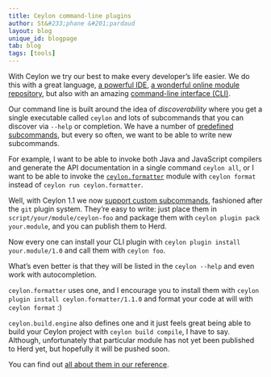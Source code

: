 ```yaml
---
title: Ceylon command-line plugins
author: St&#233;phane &#201;pardaud
layout: blog
unique_id: blogpage
tab: blog
tags: [tools]
---
```


With Ceylon we try our best to make every developer’s life easier. We do this with a great
language, [a powerful IDE](/documentation/1.1/ide/), 
[a wonderful online module repository](/documentation/1.1/reference/repository/modules.ceylon-lang.org/),
but also with an amazing [command-line interface (CLI)](/documentation/1.1/reference/tool/ceylon/).

Our command line is built around the idea of _discoverability_ where you get a single executable called
`ceylon` and lots of subcommands that you can discover via `--help` or completion. We have a number
of [predefined subcommands](/documentation/current/reference/tool/ceylon/subcommands/index.html), but
every so often, we want to be able to write new subcommands.

For example, I want to be able to invoke both Java and JavaScript compilers and generate the API documentation
in a single command `ceylon all`, or I want to be able to invoke the 
[`ceylon.formatter`](http://modules.ceylon-lang.org/modules/ceylon.formatter) module with
`ceylon format` instead of `ceylon run ceylon.formatter`.

Well, with Ceylon 1.1 we now [support custom subcommands](/documentation/1.1/reference/tool/plugin/), 
fashioned after the `git` plugin system. They’re easy to write: just place them in `script/your/module/ceylon-foo` 
and package them with `ceylon plugin pack your.module`, and you can publish them to Herd.

Now every one can install your CLI plugin with `ceylon plugin install your.module/1.0` and call them with
`ceylon foo`.

What’s even better is that they will be listed in the `ceylon --help` and even work with autocompletion.

`ceylon.formatter` uses one, and I encourage you to install them with `ceylon plugin install ceylon.formatter/1.1.0`
and format your code at will with `ceylon format` :)

`ceylon.build.engine` also defines one and it just feels great being able to build your Ceylon project with
`ceylon build compile`, I have to say. Although, unfortunately that particular module has not yet been
published to Herd yet, but hopefully it will be pushed soon.

You can find out [all about them in our reference](/documentation/1.1/reference/tool/plugin/).